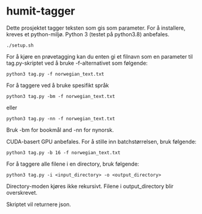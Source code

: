 # humit-tagger

Dette prosjektet tagger teksten som gis som parameter.
For å installere, kreves et python-miljø. Python 3 (testet på python3.8) anbefales.

    ./setup.sh

For å kjøre en prøvetagging kan du enten gi et filnavn som en parameter til tag.py-skriptet ved å bruke -f-alternativet som følgende:

    python3 tag.py -f norwegian_text.txt

For å taggere ved å bruke spesifikt språk

    python3 tag.py -bm -f norwegian_text.txt

eller

    python3 tag.py -nn -f norwegian_text.txt

Bruk -bm for bookmål and -nn for nynorsk.

CUDA-basert GPU anbefales. For å stille inn batchstørrelsen, bruk følgende:

    python3 tag.py -b 16 -f norwegian_text.txt

For å taggere alle filene i en directory, bruk følgende:

    python3 tag.py -i <input_directory> -o <output_directory>

Directory-moden kjøres ikke rekursivt. Filene i output\_directory blir overskrevet.

Skriptet vil returnere json.
